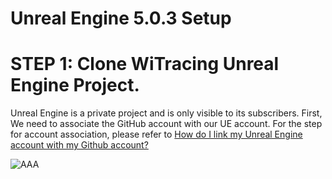 # Unreal Engine 5.0.3 Setup


# STEP 1: Clone WiTracing Unreal Engine Project.
Unreal Engine is a private project and is only visible to its subscribers. First, We need to associate the GitHub account with our UE account. 
For the step for account association, please refer to [How do I link my Unreal Engine account with my Github account?](https://www.epicgames.com/help/en-US/epic-accounts-c5719348850459/connect-accounts-c5719351300507/how-do-i-link-my-unreal-engine-account-with-my-github-account-a5720369784347)


![AAA](/Doc/fig/BuildDebugXML.png)
